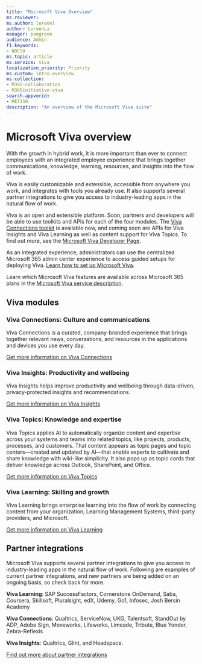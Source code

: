 ```yaml
---
title: "Microsoft Viva Overview"
ms.reviewer:
ms.author: loreenl
author: LoreenLa
manager: pamgreen
audience: Admin
f1.keywords:
- NOCSH
ms.topic: article
ms.service: viva
localization_priority: Priority
ms.custom: intro-overview
ms.collection:  
- M365-collaboration
- M365initiative-viva
search.appverid:
- MET150
description: "An overview of the Microsoft Viva suite"
---
```

# Microsoft Viva overview

With the growth in hybrid work, it is more important than ever to connect employees with an integrated employee experience that brings together communications, knowledge, learning, resources, and insights into the flow of work.

Viva is easily customizable and extensible, accessible from anywhere you work, and integrates with tools you already use. It also supports several partner integrations to give you access to industry-leading apps in the natural flow of work.

Viva is an open and extensible platform. Soon, partners and developers will be able to use toolkits and APIs for each of the four modules. The [Viva Connections toolkit](/sharepoint/dev/spfx/viva/overview-viva-connections) is available now, and coming soon are APIs for Viva Insights and Viva Learning as well as content support for Viva Topics. To find out more, see the [Microsoft Viva Developer Page](https://developer.microsoft.com/en-us/viva).

As an integrated experience, administrators can use the centralized Microsoft 365 admin center experience to access guided setups for deploying Viva. [Learn how to set up Microsoft Viva](/viva/setup-microsoft-viva).

Learn which Microsoft Viva features are available across Microsoft 365 plans in the [Microsoft Viva service description](/office365/servicedescriptions/microsoft-viva-service-description).

## Viva modules

### Viva Connections: Culture and communications

Viva Connections is a curated, company-branded experience that brings together relevant news, conversations, and resources in the applications and devices you use every day.

[Get more information on Viva Connections](/viva/connections/viva-connections-overview)

### Viva Insights: Productivity and wellbeing
Viva Insights helps improve productivity and wellbeing through data-driven, privacy-protected insights and recommendations.
 
[Get more information on Viva Insights](/viva/insights/index)

### Viva Topics: Knowledge and expertise
Viva Topics applies AI to automatically organize content and expertise across your systems and teams into related topics, like projects, products, processes, and customers. That content appears as topic pages and topic centers—created and updated by AI—that enable experts to cultivate and share knowledge with wiki-like simplicity. It also pops up as topic cards that deliver knowledge across Outlook, SharePoint, and Office.

[Get more information on Viva Topics](/viva/topics/topic-experiences-overview)

### Viva Learning: Skilling and growth
Viva Learning brings enterprise learning into the flow of work by connecting content from your organization, Learning Management Systems, third-party providers, and Microsoft.
 
[Get more information on Viva Learning](/viva/learning/overview-viva-learning)

## Partner integrations
Microsoft Viva supports several partner integrations to give you access to industry-leading apps in the natural flow of work. Following are examples of current partner integrations, and new partners are being added on an ongoing basis, so check back for more.

**Viva Learning**: SAP SuccessFactors, Cornerstone OnDemand, Saba, Coursera, Skillsoft, Pluralsight, edX, Udemy, Go1, Infosec, Josh Bersin Academy

**Viva Connections**: Qualtrics, ServiceNow, UKG, Talentsoft, StandOut by ADP, Adobe Sign, Moveworks, Lifeworks, Limeade, Tribute, Blue Yonder, Zebra-Reflexis

**Viva Insights**: Qualtrics, Glint, and Headspace.

[Find out more  about partner integrations](https://www.microsoft.com/en-us/microsoft-viva/integrations)
